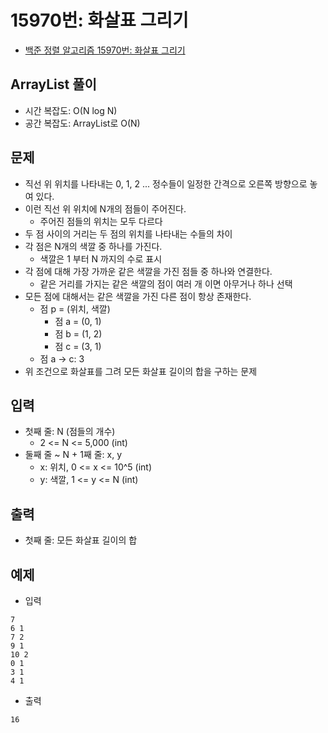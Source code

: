 # 15970번: 화살표 그리기
- [백준 정렬 알고리즘 15970번: 화살표 그리기](https://www.acmicpc.net/problem/15970)

## ArrayList 풀이
- 시간 복잡도: O(N log N)
- 공간 복잡도: ArrayList로 O(N)

## 문제
- 직선 위 위치를 나타내는 0, 1, 2 ... 정수들이 일정한 간격으로 오른쪽 방향으로 놓여 있다.
- 이런 직선 위 위치에 N개의 점들이 주어진다.
  - 주어진 점들의 위치는 모두 다르다
- 두 점 사이의 거리는 두 점의 위치를 나타내는 수들의 차이
- 각 점은 N개의 색깔 중 하나를 가진다.
  - 색깔은 1 부터 N 까지의 수로 표시
- 각 점에 대해 가장 가까운 같은 색깔을 가진 점들 중 하나와 연결한다.
  - 같은 거리를 가지는 같은 색깔의 점이 여러 개 이면 아무거나 하나 선택
- 모든 점에 대해서는 같은 색깔을 가진 다른 점이 항상 존재한다.
  - 점 p = (위치, 색깔)
    - 점 a = (0, 1)
    - 점 b = (1, 2)
    - 점 c = (3, 1)
  - 점 a -> c: 3
- 위 조건으로 화살표를 그려 모든 화살표 길이의 합을 구하는 문제

## 입력
- 첫째 줄: N (점들의 개수)
  - 2 <= N <= 5,000 (int)
- 둘째 줄 ~ N + 1째 줄: x, y
  - x: 위치, 0 <= x <= 10^5 (int)
  - y: 색깔, 1 <= y <= N (int)

## 출력
- 첫째 줄: 모든 화살표 길이의 합

## 예제
- 입력
```text
7
6 1
7 2
9 1
10 2
0 1
3 1
4 1
```
- 출력
```text
16
```